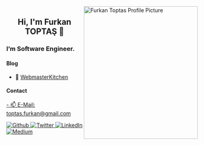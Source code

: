 <img align="right" src="https://miro.medium.com/fit/c/1360/1360/1*SAgPTVPcNDE4QaFSqqp-9w.png" alt="Furkan Toptas Profile Picture" width=300px height=350px/>

<h2 align='center'> Hi, I'm Furkan TOPTAŞ 👋</h2>

<h3>I’m Software Engineer. </h3>






<h4>Blog</h4>

- 💬  [WebmasterKitchen](https://webmaster.kitchen/author/furkantoptas/)


<h4>Contact</h4>
<p>
 <a href="mailto:toptas.furkan@gmil.com">
- 📫  E-Mail: toptas.furkan@gmail.com 
 </a>
</p>



<p>
 <a href="https://github.com/furkantoptass" target="_blank">
   <img alt="Github" src="https://img.shields.io/badge/GitHub-%2312100E.svg?&style=for-the-badge&logo=Github&logoColor=white" />
  </a>
  
  <a href="https://twitter.com/ToptasFurkan" target="_blank">
    <img alt="Twitter" src="https://img.shields.io/badge/twitter-%231DA1F2.svg?&style=for-the-badge&logo=twitter&logoColor=white" />
  </a>
  
  <a href="https://www.linkedin.com/in/furkantoptas" target="_blank">
  <img alt="LinkedIn" src="https://img.shields.io/badge/linkedin-%230077B5.svg?&style=for-the-badge&logo=linkedin&logoColor=white" />
  </a> 
  <a href="https://medium.com/@toptasfurkan" target="_blank">
  <img alt="Medium" src="https://img.shields.io/badge/medium-%2312100E.svg?&style=for-the-badge&logo=medium&logoColor=white" />
  </a>

</p>

